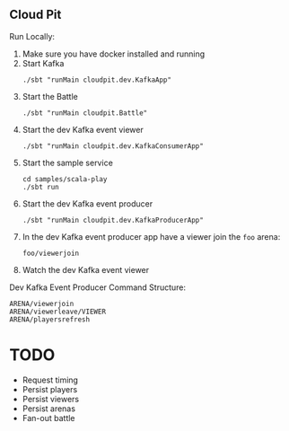 Cloud Pit
---------

Run Locally:
1. Make sure you have docker installed and running
1. Start Kafka
    ```
    ./sbt "runMain cloudpit.dev.KafkaApp"
    ```
1. Start the Battle
    ```
    ./sbt "runMain cloudpit.Battle"
    ```
1. Start the dev Kafka event viewer
    ```
    ./sbt "runMain cloudpit.dev.KafkaConsumerApp"
    ```
1. Start the sample service
    ```
    cd samples/scala-play
    ./sbt run
    ```
1. Start the dev Kafka event producer
    ```
    ./sbt "runMain cloudpit.dev.KafkaProducerApp"
    ```
1. In the dev Kafka event producer app have a viewer join the `foo` arena:
    ```
    foo/viewerjoin
    ```
1. Watch the dev Kafka event viewer

Dev Kafka Event Producer Command Structure:
```
ARENA/viewerjoin
ARENA/viewerleave/VIEWER
ARENA/playersrefresh
```

# TODO

- Request timing
- Persist players
- Persist viewers
- Persist arenas
- Fan-out battle

